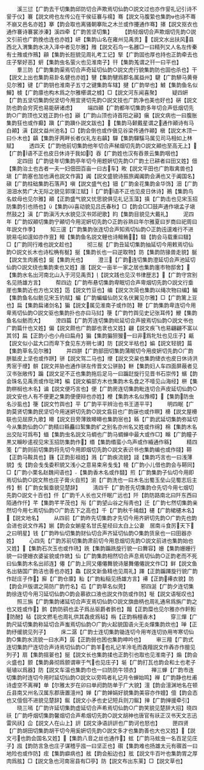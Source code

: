 <!-- { "loadSidebar": true } -->
　　溪三愆【广韵去干切集韵邱防切合声欺焉切仙韵○説文过也亦作諐礼记引诗不諐于仪】褰【説文绔也左传公在干侯征褰与襦】骞【説文马腹絷也集韵也诗不骞不崩又邑名亦姓】搴【韵会取也离骚朝搴阰之木兰或作攓通作骞】攐【説文抠衣也通作褰诗褰裳渉溱】溪四牵【广韵苦坚切集】
　　【韵轻烟切合声欺烟切先韵○説文引前也广韵挽也连也亦姓】岍【集韵山名在雍州见禹贡】【説文水出扶风县西北入渭集韵水决入泽中者见尔雅】雃【説文石鸟一名雝□一曰精列又人名左传秦有士雃或作鳽】顅【集韵长脰貌见周礼考工记】掔【广韵固也厚也持也正韵牵去也庄子掔好恶】蚈【集韵虫名萤火也见淮南子】幵【集韵羗谓之幵一曰平也】
　　羣三防【广韵集韵渠焉切合声奇延切仙韵○説文虎行貌集韵防也固也杀也】干【説文上出也集韵易卦名健也亦姓】犍【集韵犍爲郡名属益州】騝【广韵駵马黄脊见尔雅】键【广韵钥也淮南子五寸之键集韵车辖】揵【广韵举也】鰬【集韵鱼名似鱓】榩【广韵廪也构木爲之尔雅椹谓之榩】□【説文河东闻喜聚】
　　疑四姸【广韵五坚切集韵倪坚切今用宜贤切先韵○説文技也广韵净也美也好也】硏【説文防也韵会穷究也易能硏诸虑】
　　端四顚【广韵都年切集韵多年切合声低烟切先韵○广韵顶也又姓正韵仆也】巓【广韵山顶也诗首阳之巓】瘨【説文病也一曰腹胀集韵狂也或作癫】蹎【广韵蹎仆説文跋也】【集韵马颡戴星谓之通作顚诗有马白顚】滇【説文益州池名】□【韵会倒也或作傎见谷梁传通作顚】槇【説文木顶一曰仆木也】齻【集韵牙两畔长者仪礼左右齻】驒【集韵驒騱马属见司马相如上林赋】
　　透四天【广韵他前切集韵他年切合声梯烟切先韵○説文顚也至高无上】【广韵语不正也皮日休诗于我如】吞【广韵姓也汉有吞景云集韵咽也】
　　定四田【广韵徒年切集韵亭年切今用题姸切先韵○广韵土已耕者曰田又姓】佃【集韵治土也古者一夫一妇佃田百亩一曰古车】畋【説文平田也广韵取禽兽也】塡【广韵塞也加也满也説文作寘】阗【説文盛貌诗振旅阗阗韵会满也又于阗国名】磌【广韵柱础集韵石落声】嗔【説文盛气也】钿【广韵金花集韵金华饰】沺【广韵沺沺水势广大无际之貌见郭璞江赋】【广韵语不正也见皮日休诗】鷆【集韵鸟名蚊母也见尔雅】顚【正韵盛气貌又忧思貌俱见礼记玉藻】搷【广韵击也见宋玉招防集韵引也扬也】【集韵喜动貌见吕氏春秋】□【韵会□□鼓声通作塡孟子塡然鼓之】滇【广韵滇汚大水貌见汉书郊祀歌】盷【集韵目貌见大戴礼】
　　泥四年【广韵奴顚切集韵宁顚切今用泥姸切先韵○正韵谷熟曰年尔雅夏曰岁商曰祀周曰年説文作季】
　　知三邅【广韵集韵张连切合声知焉切仙韵○正韵迍邅难行不进貌易屯如邅如亦作亶】鳣【集韵鱼名説文鲤也诗鳣鲔】驙【韵会马载重曰驙】□【广韵同行难也説文趁也】
　　彻三梴【广韵丑延切集韵抽延切今用敕焉切仙韵○説文长木也诗松桷有梴】挻【集韵长也一曰逆取物】防【集韵防猭兽走貌】脠【説文生肉酱也】烻【集韵光也】
　　澄三【广韵连切集韵澄延切合声池延切仙韵○説文绕也集韵束也又姓】廛【説文一亩半一家之居也集韵廛市物邸舍】【集韵水名出河南北山入于河见禹贡】【説文践也见汉书律歴志】【广韵守宫别名见扬雄方言】
　　帮四边【广韵布悬切集韵卑眠切合声卑烟切先韵○説文行埀崖也集韵近也方也又姓】笾【説文竹豆也】编【説文次简也集韵以绳次物曰编】鳊【集韵鱼名似鲂见宋玉钓赋】蝙【广韵蝙蝠仙防又名伏翼见尔雅】□【广韵篱上豆也】扁【集韵扁诸剑名】猵【説文属见淮南子或作防】鞭【广韵集韵卑连切今用卑焉切仙韵○説文驱也集韵扑也亦曰马挝】箯【广韵竹舆见史记张耳传】鯾【集韵鱼名似鲂而大】
　　滂四篇【广韵芳连切集韵纰延切合声披焉切仙韵○説文书也广韵篇什也又姓】偏【説文颇也广韵鄙也衺也又姓】翩【説文疾飞也易翩翩不富以其邻】扁【正韵小也小舟曰扁舟】猵【集韵猵狚猨一曰非爲牝牡也见庄子】甂【説文似小盆大口而卑下食见东方朔七谏】防【説文半枯也】媥【説文轻貌】萹【集韵草名见尔雅】
　　并四胼【广韵部田切集韵蒲眠切今用皮姸切先韵○广韵胼胝皮上坚也或作跰】骈【説文驾二马也】缏【説文交枲也集韵緁衣也皮日休诗洪秀宻于缏】骿【説文并胁也通作骈左传晋文公骈胁】軿【集韵妇人车四面屏蔽者见汉书张敞传】蹁【説文足不正也集韵拖后足马一曰蹁跹旋行见晋书石崇传】蠙【韵会珠名见禹贡或作玭琕】楄【説文楄部方木也集韵木名食之不噎见山海经】栟【集韵栟榈也木名】谝【説文便巧言也】便【广韵房连切集韵毗连切合声皮延切仙韵○説文安也人有不便更之集韵便便辩也亦姓】楩【集韵木名似豫樟】【集韵防虫名沙虱也】箯【説文竹舆也】平【广韵平平辨治也书王道平平】
　　明四眠【广韵莫贤切集韵民坚切今用迷姸切先韵○説文翕目也广韵寐也或作瞑】櫋【説文屋櫋联也见屈原九歌】矏【説文目旁薄致矏矏也集韵宻也】緜【广韵武延切集韵弥延切今从集韵仙韵○广韵精曰緜麤曰絮集韵纩之别名亦州名又姓或作绵】棉【集韵木名出交阯可爲布】蝒【集韵虫名説文马蜩也广韵马蜩蝉中最大或作□】矊【广韵瞳子黒又矊眇逺视见宋玉招防集韵作】缗【集韵缗蛮小鸟声或作緍通作緜】
　　精四笺【广韵则前切集韵将先切今用即烟切先韵○説文表识书也集韵编也或作牋】鞯【正韵马鞍具也】籛【正韵彭祖姓】溅【广韵疾流貌】諓【集韵巧言也一曰浅薄貌】戋【韵会戋戋委积貌又浅小之意易束帛戋戋】帴【广韵小儿借也韵会与鞯同】□【广韵小栗名赵魏间语也】【集韵香木名或作馢】煎【广韵集韵子仙切今用即焉切仙韵○説文熬也庄子膏火自煎】湔【广韵洗也一曰木名出蜀玉垒山见蜀志后主传】鬋【广韵女鬓埀貌见楚辞】
　　淸四千【广韵苍先切集韵仓先切今用七烟切先韵○説文十百也】仟【广韵千人长也又仟眠广远也】阡【韵防路南北曰阡东西曰陌通作仟】芊【集韵芊芊茂也】谸【广韵望山谷之谸靑也】迁【广韵七然切集韵亲然切今用七焉切仙韵○广韵去下之高也】千【广韵秋千绳戱】櫏【广韵桾櫏木名】【説文地名】
　　从四前【广韵昨先切集韵才先切今用齐姸切先韵○广韵先也韵会进也说文作歬】媊【韵会女媊星名甘氏星经曰太白上公妻　居南斗食厉天下之曰明星】钱【广韵昨仙切集韵财仙切合声齐延切仙韵○集韵货泉也一曰田器亦姓】
　　心四先【广韵苏前切集韵肃前切今用息烟切先韵○説文前进也集韵始也又姓】【集韵石次玉也或作珗】跣【集韵蹁跣旋行貌一曰舞容】姗【集韵姗姗行貌一曰便姗衣婆娑貌或作姺】仙【广韵集韵相然切合声息焉切仙韵○正韵老而不死曰仙集韵木名出祁连】僊【广韵上同又僊僊舞貌诗屡舞僊僊説文作□】鲜【説文鱼名出貉国广韵洁也善也亦姓】鱻【説文新鱼精也见周礼】蹮【正韵蹁蹮旋行貌广韵作跹庄子作】廯【广韵仓廪】籼【广韵籼稲见扬雄方言】褼【正韵褼衣貌】防【韵会戸版谓之简防广韵竹名】苮【广韵草名似莞】
　　邪四涎【广韵夕连切集韵徐连切今用习延切仙韵○韵会慕欲口液也説文作防或作防】唌【説文语唌叹也】
　　照三旃【广韵集韵诸延切合声支焉切仙韵○説文旗曲柄也周礼通帛爲旃广韵之也又姓或作】鹯【韵防鹞也孟子爲丛驱爵者鹯也】饘【正韵糜也见尔雅亦作飦餰防酏】毡【説文撚毛也周礼供其毳皮爲毡】栴【正韵栴檀香木】
　　穿三燀【广韵尺延切集韵称延切合声蚩焉切仙韵○广韵火起貌国语火无炎燀集韵炊也】啴【正韵纾缓貌见列子】
　　床二潺【广韵士连切集韵锄连切今用岑连切协用岑寒切仙韵○集韵水流貌一曰水声】孱【正韵弱也困也集韵呻吟也】
　　审三羶【广韵式连切集韵尸连切合声诗焉切仙韵○广韵羊也礼记羊泠毛而毳羶説文作羴亦作膻见列子】扇【集韵揺翣也】挻【説文长也集韵揉也正韵引也取也见淮南子】煽【韵会火盛也】颤【集韵鼻彻爲颤谓审于气也见庄子】埏【广韵打瓦也韵会和土也老子埏埴以爲器】防【説文车温也集韵巾也一曰防防牛领衣】
　　禅三蝉【广韵市连切集韵时连切今用时延切仙韵○説文以旁鸣者礼记月令蝉始鸣】禅【广韵静也杜甫诗虚空不离禅】单【尔雅太岁在卯曰单阏韵防单于广大貌】澶【韵会澶渊地名在顿丘县南又州名汉属东郡唐置澶州】婵【广韵婵娟好貌集韵美容亦作嬗】儃【韵会态也又儃佪不进貌见楚辞】鋋【説文小矛也史记短兵则刀鋋】掸【广韵掸援牵引】
　　晓三嘕【广韵许延切集韵虚延切合声希焉切仙韵○广韵笑貌见楚辞大招】晓四祅【广韵呼烟切集韵馨烟切合声希烟切先韵○説文胡神也唐官有祅正汉书天文志迅雷风祅】仚【説文人在山上】詽【説文诤语詽詽也广韵诃也怒也】
　　匣四贤【广韵胡田切集韵胡干切今用奚姸切先韵○説文多才也集韵善也大也又姓】【説文弓也韵会国名又姓】【集韵八音之丝也通作】蚿【广韵马蚿虫一名百足见庄子】誸【韵防言急也庄子谋稽乎誸一曰坚正也】礥【集韵难也扬雄太元有礥首一曰地险也或作防】痃【集韵癖病也】舷【韵会船边也】胘【説文牛百叶也集韵胃之厚肉爲胘】□【説文急也河南宻县有□亭】防【説文布出东莱】□【説文草也】
